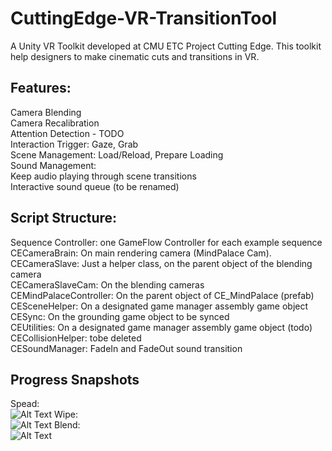 # CuttingEdge-VR-TransitionTool
A Unity VR Toolkit developed at CMU ETC Project Cutting Edge. This toolkit help designers to make cinematic cuts and transitions in VR. 

## Features:
Camera Blending  
Camera Recalibration  
Attention Detection - TODO  
Interaction Trigger: Gaze, Grab  
Scene Management:  Load/Reload, Prepare Loading  
Sound Management:   
Keep audio playing through scene transitions  
Interactive sound queue (to be renamed)  

## Script Structure:
Sequence Controller: one GameFlow Controller for each example sequence  
CECameraBrain: On main rendering camera (MindPalace Cam).  
CECameraSlave: Just a helper class, on the parent object of the blending camera  
CECameraSlaveCam: On the blending cameras  
CEMindPalaceController: On the parent object of CE_MindPalace (prefab)  
CESceneHelper: On a designated game manager assembly game object  
CESync: On the grounding game object to be synced  
CEUtilities: On a designated game manager assembly game object (todo)  
CECollisionHelper: tobe deleted  
CESoundManager: FadeIn and FadeOut sound transition  


## Progress Snapshots
Spead:  
![Alt Text](https://github.com/sherryfan/CuttingEdge-VR-TransitionTool/blob/master/spread.gif)
Wipe:  
![Alt Text](https://github.com/sherryfan/CuttingEdge-VR-TransitionTool/blob/master/wipe.gif)
Blend:  
![Alt Text](https://github.com/sherryfan/CuttingEdge-VR-TransitionTool/blob/master/blend.gif)


